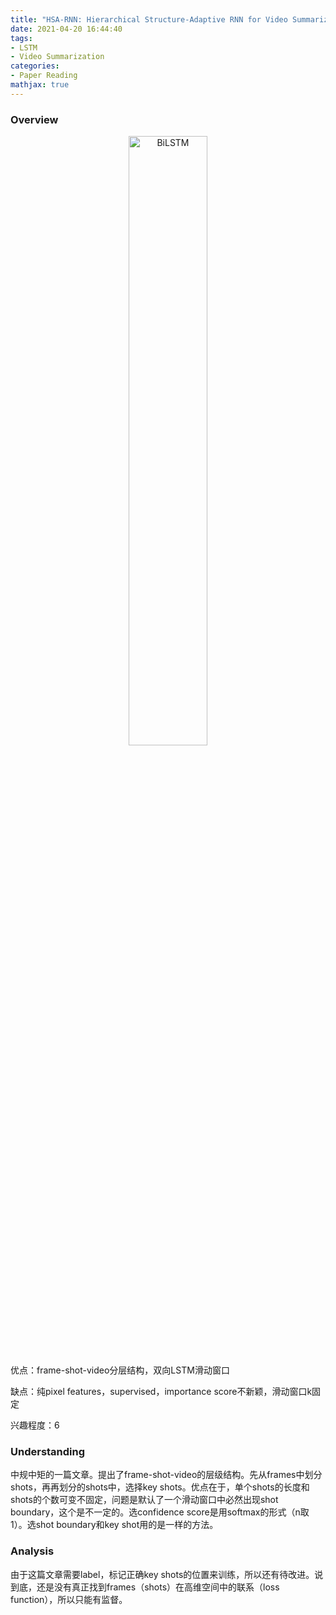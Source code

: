 ```yaml
---
title: "HSA-RNN: Hierarchical Structure-Adaptive RNN for Video Summarization"
date: 2021-04-20 16:44:40
tags:
- LSTM
- Video Summarization
categories:
- Paper Reading
mathjax: true
---
```


### Overview

<div  align="center">  
<img src="/HSA-RNN-Hierarchical-Structure-Adaptive-RNN-for-Video-Summarization/1.png" width = "50%" height = "50%" alt="BiLSTM" align=center />
</div>

优点：frame-shot-video分层结构，双向LSTM滑动窗口

缺点：纯pixel features，supervised，importance score不新颖，滑动窗口k固定

兴趣程度：6

<!--more-->

### Understanding

中规中矩的一篇文章。提出了frame-shot-video的层级结构。先从frames中划分shots，再再划分的shots中，选择key shots。优点在于，单个shots的长度和shots的个数可变不固定，问题是默认了一个滑动窗口中必然出现shot boundary，这个是不一定的。选confidence score是用softmax的形式（n取1）。选shot boundary和key shot用的是一样的方法。
	
### Analysis

由于这篇文章需要label，标记正确key shots的位置来训练，所以还有待改进。说到底，还是没有真正找到frames（shots）在高维空间中的联系（loss function），所以只能有监督。